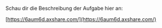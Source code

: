 Schau dir die Beschreibung der Aufgabe hier an: 

[https://6aum6d.axshare.com/](https://6aum6d.axshare.com/)